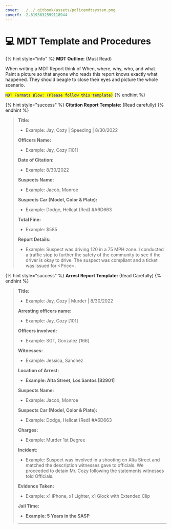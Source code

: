 ```yaml
---
cover: ../../.gitbook/assets/policemdtsystem.png
coverY: -2.8193832599118944
---
```


# 💻 MDT Template and Procedures

{% hint style="info" %}
**MDT Outline:** (Must Read)

When writing a MDT Report think of When, where, why, who, and what. Paint a picture so that anyone who reads this report knows exactly what happened. They should beagle to close their eyes and picture the whole scenario.

<mark style="color:blue;">`MDT Formats Blow: (Please follow this template)`</mark>
{% endhint %}

{% hint style="success" %}
**Citation Report Template:** (Read carefully)
{% endhint %}

> **Title:**
>
> * Example: Jay, Cozy | Speeding | 8/30/2022
>
> **Officers Name:**
>
> * Example: Jay, Cozy \[101]
>
> **Date of Citation:**
>
> * Example: 8/30/2022
>
> **Suspects Name:**
>
> * Example: Jacob, Monroe
>
> **Suspects Car (Model, Color &  Plate):**
>
> * Example: Dodge, Hellcat (Red) #A6D663
>
> **Total Fine:**
>
> * Example: $585
>
> **Report Details:**&#x20;
>
> * Example: Suspect was driving 120 in a 75 MPH zone. I conducted a traffic stop to further the safety of the community to see if the driver is okay to drive. The suspect was compliant and a ticket was issued for \<Price>. &#x20;

{% hint style="success" %}
**Arrest Report Template:** (Read Carefully)
{% endhint %}

> **Title:**
>
> * Example: Jay, Cozy | Murder | 8/30/2022
>
> **Arresting officers name:**
>
> * Example: Jay, Cozy \[101]
>
> **Officers involved:**
>
> * Example: SGT, Gonzalez \[166]
>
> **Witnesses:**
>
> * Example: Jessica, Sanchez
>
> **Location of Arrest:**
>
> * **Example: Alta Street, Los Santos \[82901]**
>
> **Suspects Name:**
>
> * Example: Jacob, Monroe
>
> **Suspects Car (Model, Color &  Plate):**
>
> * Example: Dodge, Hellcat (Red) #A6D663
>
> **Charges:**
>
> * Example: Murder 1st Degree
>
> **Incident:**&#x20;
>
> * Example: Suspect was involved in a shooting on Alta Street and matched the description witnesses gave to officials. We proceeded to detain Mr. Cozy following the statements witnesses told Officials.
>
> **Evidence Taken:**
>
> * Example: x1 iPhone, x1 Lighter, x1 Glock with Extended Clip
>
> **Jail Time:**
>
> * **Example: 5 Years in the SASP**
>
> ****
